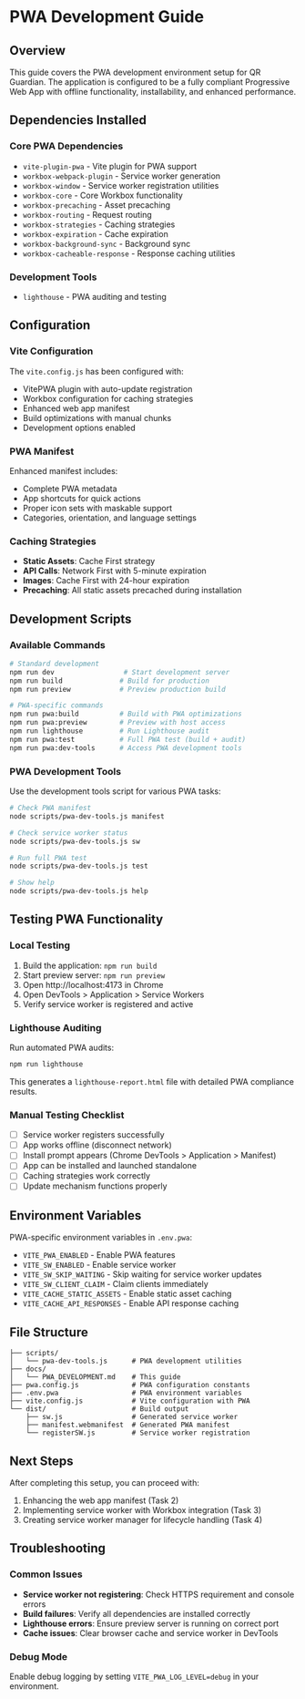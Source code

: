 # PWA Development Guide

## Overview

This guide covers the PWA development environment setup for QR Guardian. The application is configured to be a fully compliant Progressive Web App with offline functionality, installability, and enhanced performance.

## Dependencies Installed

### Core PWA Dependencies

- `vite-plugin-pwa` - Vite plugin for PWA support
- `workbox-webpack-plugin` - Service worker generation
- `workbox-window` - Service worker registration utilities
- `workbox-core` - Core Workbox functionality
- `workbox-precaching` - Asset precaching
- `workbox-routing` - Request routing
- `workbox-strategies` - Caching strategies
- `workbox-expiration` - Cache expiration
- `workbox-background-sync` - Background sync
- `workbox-cacheable-response` - Response caching utilities

### Development Tools

- `lighthouse` - PWA auditing and testing

## Configuration

### Vite Configuration

The `vite.config.js` has been configured with:

- VitePWA plugin with auto-update registration
- Workbox configuration for caching strategies
- Enhanced web app manifest
- Build optimizations with manual chunks
- Development options enabled

### PWA Manifest

Enhanced manifest includes:

- Complete PWA metadata
- App shortcuts for quick actions
- Proper icon sets with maskable support
- Categories, orientation, and language settings

### Caching Strategies

- **Static Assets**: Cache First strategy
- **API Calls**: Network First with 5-minute expiration
- **Images**: Cache First with 24-hour expiration
- **Precaching**: All static assets precached during installation

## Development Scripts

### Available Commands

```bash
# Standard development
npm run dev                 # Start development server
npm run build              # Build for production
npm run preview            # Preview production build

# PWA-specific commands
npm run pwa:build          # Build with PWA optimizations
npm run pwa:preview        # Preview with host access
npm run lighthouse         # Run Lighthouse audit
npm run pwa:test           # Full PWA test (build + audit)
npm run pwa:dev-tools      # Access PWA development tools
```

### PWA Development Tools

Use the development tools script for various PWA tasks:

```bash
# Check PWA manifest
node scripts/pwa-dev-tools.js manifest

# Check service worker status
node scripts/pwa-dev-tools.js sw

# Run full PWA test
node scripts/pwa-dev-tools.js test

# Show help
node scripts/pwa-dev-tools.js help
```

## Testing PWA Functionality

### Local Testing

1. Build the application: `npm run build`
2. Start preview server: `npm run preview`
3. Open http://localhost:4173 in Chrome
4. Open DevTools > Application > Service Workers
5. Verify service worker is registered and active

### Lighthouse Auditing

Run automated PWA audits:

```bash
npm run lighthouse
```

This generates a `lighthouse-report.html` file with detailed PWA compliance results.

### Manual Testing Checklist

- [ ] Service worker registers successfully
- [ ] App works offline (disconnect network)
- [ ] Install prompt appears (Chrome DevTools > Application > Manifest)
- [ ] App can be installed and launched standalone
- [ ] Caching strategies work correctly
- [ ] Update mechanism functions properly

## Environment Variables

PWA-specific environment variables in `.env.pwa`:

- `VITE_PWA_ENABLED` - Enable PWA features
- `VITE_SW_ENABLED` - Enable service worker
- `VITE_SW_SKIP_WAITING` - Skip waiting for service worker updates
- `VITE_SW_CLIENT_CLAIM` - Claim clients immediately
- `VITE_CACHE_STATIC_ASSETS` - Enable static asset caching
- `VITE_CACHE_API_RESPONSES` - Enable API response caching

## File Structure

```
├── scripts/
│   └── pwa-dev-tools.js      # PWA development utilities
├── docs/
│   └── PWA_DEVELOPMENT.md    # This guide
├── pwa.config.js             # PWA configuration constants
├── .env.pwa                  # PWA environment variables
├── vite.config.js            # Vite configuration with PWA
└── dist/                     # Build output
    ├── sw.js                 # Generated service worker
    ├── manifest.webmanifest  # Generated PWA manifest
    └── registerSW.js         # Service worker registration
```

## Next Steps

After completing this setup, you can proceed with:

1. Enhancing the web app manifest (Task 2)
2. Implementing service worker with Workbox integration (Task 3)
3. Creating service worker manager for lifecycle handling (Task 4)

## Troubleshooting

### Common Issues

- **Service worker not registering**: Check HTTPS requirement and console errors
- **Build failures**: Verify all dependencies are installed correctly
- **Lighthouse errors**: Ensure preview server is running on correct port
- **Cache issues**: Clear browser cache and service worker in DevTools

### Debug Mode

Enable debug logging by setting `VITE_PWA_LOG_LEVEL=debug` in your environment.
